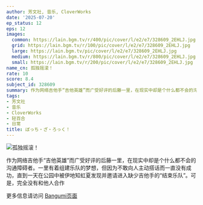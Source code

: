 ```yaml
---
author: 芳文社, 音乐, CloverWorks
date: '2025-07-20'
ep_status: 12
eps: 12
images:
  common: https://lain.bgm.tv/r/400/pic/cover/l/e2/e7/328609_2EHLJ.jpg
  grid: https://lain.bgm.tv/r/100/pic/cover/l/e2/e7/328609_2EHLJ.jpg
  large: https://lain.bgm.tv/pic/cover/l/e2/e7/328609_2EHLJ.jpg
  medium: https://lain.bgm.tv/r/800/pic/cover/l/e2/e7/328609_2EHLJ.jpg
  small: https://lain.bgm.tv/r/200/pic/cover/l/e2/e7/328609_2EHLJ.jpg
name_cn: 孤独摇滚！
rate: 10
score: 8.4
subject_id: 328609
summary: 作为网络吉他手“吉他英雄”而广受好评的后藤一里，在现实中却是个什么都不会的沟通障碍者。一里有着组建乐队的梦想，但因为不敢向人主动搭话而一直没有成功，直到一天在公园中被伊地知虹夏发现并邀请进入缺少吉他手的“结束乐队”。可是，完全没有和他人合作
tags:
- 芳文社
- 音乐
- CloverWorks
- 轻百合
- 日常
title: ぼっち・ざ・ろっく！
---
```


![孤独摇滚！](https://lain.bgm.tv/r/400/pic/cover/l/e2/e7/328609_2EHLJ.jpg)

作为网络吉他手“吉他英雄”而广受好评的后藤一里，在现实中却是个什么都不会的沟通障碍者。一里有着组建乐队的梦想，但因为不敢向人主动搭话而一直没有成功，直到一天在公园中被伊地知虹夏发现并邀请进入缺少吉他手的“结束乐队”。可是，完全没有和他人合作

更多信息请访问 [Bangumi页面](https://bgm.tv/subject/328609)